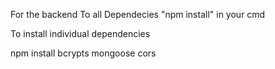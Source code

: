 For the backend 
To all Dependecies 
"npm install" in your cmd

To install individual dependencies

npm install bcrypts mongoose cors
